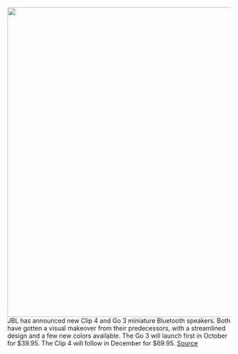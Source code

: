 <img src='https://cdn.vox-cdn.com/thumbor/BWs7KaD51h-H2L7fkxrhNh-V0zE=/0x0:2040x1360/1200x800/filters:focal(857x517:1183x843)/cdn.vox-cdn.com/uploads/chorus_image/image/67341084/jblbluetoothspeakers.0.jpg' width='700px' /><br/>
JBL has announced new Clip 4 and Go 3 miniature Bluetooth speakers. Both have gotten a visual makeover from their predecessors, with a streamlined design and a few new colors available. The Go 3 will launch first in October for $39.95. The Clip 4 will follow in December for $69.95.
<a href='https://www.theverge.com/2020/9/2/21408955/jbl-clip-4-go-3-xtreme-bluetooth-speakers-waterproof-usb-c-price'> Source <a/>